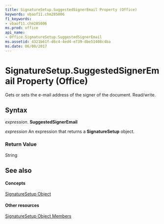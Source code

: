 ```yaml
---
title: SignatureSetup.SuggestedSignerEmail Property (Office)
keywords: vbaof11.chm285006
f1_keywords:
- vbaof11.chm285006
ms.prod: office
api_name:
- Office.SignatureSetup.SuggestedSignerEmail
ms.assetid: 4321b61f-d6c4-4ed4-e739-dbe51408c4ba
ms.date: 06/08/2017
---
```



# SignatureSetup.SuggestedSignerEmail Property (Office)

Gets or sets the e-mail address of the signer of the document. Read/write.


## Syntax

 _expression_. **SuggestedSignerEmail**

 _expression_ An expression that returns a **SignatureSetup** object.


### Return Value

String


## See also


#### Concepts


[SignatureSetup Object](signaturesetup-object-office.md)
#### Other resources


[SignatureSetup Object Members](signaturesetup-members-office.md)

